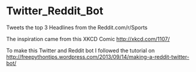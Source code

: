 Twitter_Reddit_Bot
=================

Tweets the top 3 Headlines from the Reddit.com/r/Sports


The inspiration came from this XKCD Comic http://xkcd.com/1107/

To make this Twitter and Reddit bot I followed the tutorial on http://freepythontips.wordpress.com/2013/09/14/making-a-reddit-twitter-bot/

